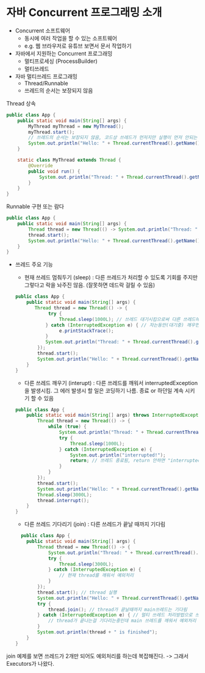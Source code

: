 # 자바 Concurrent 프로그래밍 소개

- Concurrent 소프트웨어
  - 동시에 여러 작업을 할 수 있는 소프트웨어
  - e.g. 웹 브라우저로 유튜브 보면서 문서 작업하기
- 자바에서 지원하는 Concurrent 프로그래밍
  - 멀티프로세싱 (ProcessBuilder)
  - 멀티쓰레드
- 자바 멀티쓰레드 프로그래밍
  - Thread/Runnable
  - 쓰레드의 순서는 보장되지 않음

Thread 상속

```java
public class App {
    public static void main(String[] args) {
        MyThread myThread = new MyThread();
        myThread.start();
        // 쓰레드의 순서는 보장되지 않음, 코드상 쓰레드가 먼저지만 실행이 먼저 안되는 경우도 있음
        System.out.println("Hello: " + Thread.currentThread().getName()); 
    }

    static class MyThread extends Thread {
        @Override
        public void run() {
            System.out.println("Thread: " + Thread.currentThread().getName());
        }
    }
}
```

Runnable 구현 또는 람다

```java
public class App {
    public static void main(String[] args) {
        Thread thread = new Thread(() -> System.out.println("Thread: " + Thread.currentThread().getName()));
        thread.start();
        System.out.println("Hello: " + Thread.currentThread().getName());
    }
}
```

- 쓰레드 주요 기능
  - 현재 쓰레드 멈춰두기 (sleep) : 다른 쓰레드가 처리할 수 있도록 기회를 주지만 그렇다고 락을 놔주진 않음. (잘못하면 데드락 걸릴 수 있음)

  ```java
  public class App {
      public static void main(String[] args) {
         Thread thread = new Thread(() -> {
              try {
                  Thread.sleep(1000L); // 쓰레드 대기시킴으로써 다른 쓰레드에게 우선권이 감. 즉, main 쓰레드가 먼저 실행됨
             } catch (InterruptedException e) { // 자는동안(대기중) 깨우면 예외 발생
                  e.printStackTrace();
             }
             System.out.println("Thread: " + Thread.currentThread().getName());
          });
          thread.start();
          System.out.println("Hello: " + Thread.currentThread().getName());
      }
  }
  ```
  
  - 다른 쓰레드 깨우기 (interupt) : 다른 쓰레드를 깨워서 interruptedException을 발생시킴. 그 에러 발생시 할 일은 코딩하기 나름. 종료 or 하던일 계속 시키기 할 수 있음
    
  ```java
  public class App {
      public static void main(String[] args) throws InterruptedException {
          Thread thread = new Thread(() -> {
              while (true) {
                  System.out.println("Thread: " + Thread.currentThread().getName());
                  try {
                      Thread.sleep(1000L);
                  } catch (InterruptedException e) {
                      System.out.println("interrupted!");
                      return; // 쓰레드 종료됨, return 안하면 "interrupted!" 출력 후 하던일 계속함
                  }
              }
          });
          thread.start();
          System.out.println("Hello: " + Thread.currentThread().getName());
          Thread.sleep(3000L);
          thread.interrupt();
      }
  }
  ```
  
  - 다른 쓰레드 기다리기 (join) : 다른 쓰레드가 끝날 때까지 기다림
  
  ```java
    public class App {
      public static void main(String[] args) {
          Thread thread = new Thread(() -> {
              System.out.println("Thread: " + Thread.currentThread().getName());
              try {
                  Thread.sleep(3000L);
              } catch (InterruptedException e) {
                  // 현재 thread를 깨워서 예외처리
              }
          });
          thread.start(); // thread 실행
          System.out.println("Hello: " + Thread.currentThread().getName());
          try {
              thread.join(); // thread가 끝날때까지 main쓰레드는 기다림
          } catch (InterruptedException e) { // 멀티 쓰레드 처리방법으로 쓰레드 한두개만해도 예외처리가 복잡해짐.
              // thread가 끝나는걸 기다리는중인데 main 쓰레드를 깨워서 예외처리
          }
          System.out.println(thread + " is finished");
      }
  }
  ```

join 예제를 보면 쓰레드가 2개만 되어도 예외처리를 하는데 복잡해진다.
-> 그래서 Executors가 나왔다.

